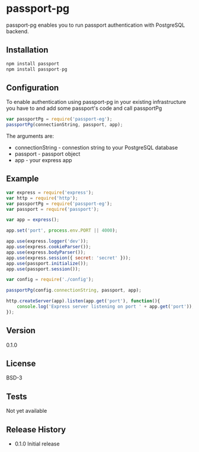 passport-pg
=========

passport-pg enables you to run passport authentication with PostgreSQL backend.

## Installation

```js
npm install passport
npm install passport-pg
```

## Configuration

To enable authentication using passport-pg in your existing infrastructure you have to and add some passport's code and call passportPg

```js
var passportPg = require('passport-eg');
passportPg(connectionString, passport, app);
```

The arguments are:

* connectionString - connestion string to your PostgreSQL database
* passport - passport object
* app - your express app


## Example

```js
var express = require('express');
var http = require('http');
var passportPg = require('passport-eg');
var passport = require('passport');

var app = express();

app.set('port', process.env.PORT || 4000);

app.use(express.logger('dev'));
app.use(express.cookieParser());
app.use(express.bodyParser());
app.use(express.session({ secret: 'secret' }));
app.use(passport.initialize());
app.use(passport.session());

var config = require('./config');

passportPg(config.connectionString, passport, app);

http.createServer(app).listen(app.get('port'), function(){
    console.log('Express server listening on port ' + app.get('port'));
});
```

## Version

0.1.0

## License

BSD-3

## Tests

Not yet available

## Release History

* 0.1.0 Initial release
